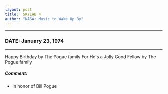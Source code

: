 ```yaml
---
layout: post
title:  SKYLAB 4
author: "NASA: Music to Wake Up By"
---
```


----
### DATE: January 23, 1974
----
Happy Birthday by The Pogue family
For He's a Jolly Good Fellow by The Pogue family

##### Comment:
* In honor of Bill Pogue

